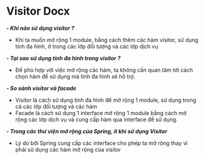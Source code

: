 # Visitor Docx

***- Khi nào sử dụng visitor ?***
- Khi ta muốn mở rộng 1 module, bằng cách thêm các hàm visitor, sử dụng tính đa hình, ở trong các lớp đối tượng và các 
lớp dịch vụ

***- Tại sao sử dụng tính đa hình trong visitor ?***
- Để phù hợp với việc mở rộng các hàm, ta không cần quan tâm tới cách chọn hàm để sử dụng mà tính đa hình sẽ hỗ trợ. 

***- So sánh visitor và facade***
- Visitor là cách sử dụng tính đa hình để mở rộng 1 module, sử dụng trong cả các lớp đối tượng và các hàm 
- Facade là cách sử dụng 1 interface mở rộng 1 module bằng cách mở rộng các lớp dịch vụ và cung cấp hàm qua interface để
sử dụng.

***- Trong các thư viện mở rộng của Spring, ít khi sử dụng Visitor***
- Lý do bởi Spring cung cấp các interface cho phép ta mở rộng thay vì phải sử dụng các hàm mở rộng của visitor 